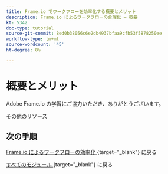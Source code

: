 ```yaml
---
title: Frame.io でワークフローを効率化する概要とメリット
description: Frame.io によるワークフローの合理化 – 概要
kt: 5342
doc-type: tutorial
source-git-commit: 8ed0b38056c6e2db4937bfaa9cfb53f5878250ee
workflow-type: tm+mt
source-wordcount: '45'
ht-degree: 8%

---
```


# 概要とメリット

Adobe Frame.io の学習にご協力いただき、ありがとうございます。

その他のリソース


## 次の手順

[Frame.io によるワークフローの効率化 ](./frameio.md){target="_blank"} に戻る

[ すべてのモジュール ](./../../../overview.md){target="_blank"} に戻る